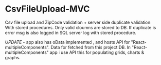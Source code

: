 # CsvFileUpload-MVC
Csv file upload and ZipCode validation + server side duplicate validation With stored procedures.
Only valid cloumns are stored to DB.
If duplicate is error msg is also logged in SQL server log with stored procedure.

*UPDATE* - app also has oData implemented , and hosts API for "React-multipleComponents". 
Data for fetched from this project DB.
In "React-multipleComponents" app i use API this for populating grids, charts & graphs.
